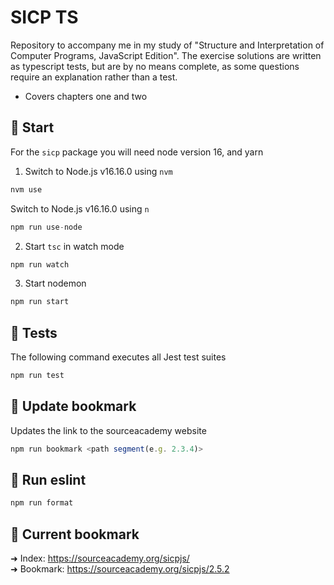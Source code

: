 # SICP TS

Repository to accompany me in my study of "Structure and Interpretation of Computer Programs, JavaScript Edition". The exercise solutions are written as typescript tests, but are by no means complete, as some questions require an explanation rather than a test.

- Covers chapters one and two

## 🚀 Start

For the `sicp` package you will need node version 16, and yarn

1. Switch to Node.js v16.16.0 using `nvm`

```js
nvm use
```

Switch to Node.js v16.16.0 using `n`

```js
npm run use-node
```

2. Start `tsc` in watch mode

```js
npm run watch
```

3. Start nodemon

```js
npm run start
```

## 🧪 Tests

The following command executes all Jest test suites

```js
npm run test
```

## 🔖 Update bookmark

Updates the link to the sourceacademy website

```js
npm run bookmark <path segment(e.g. 2.3.4)>
```

## 🔧 Run eslint

```js
npm run format
```

## 📑 Current bookmark

➜ Index: https://sourceacademy.org/sicpjs/  
➜ Bookmark: https://sourceacademy.org/sicpjs/2.5.2

